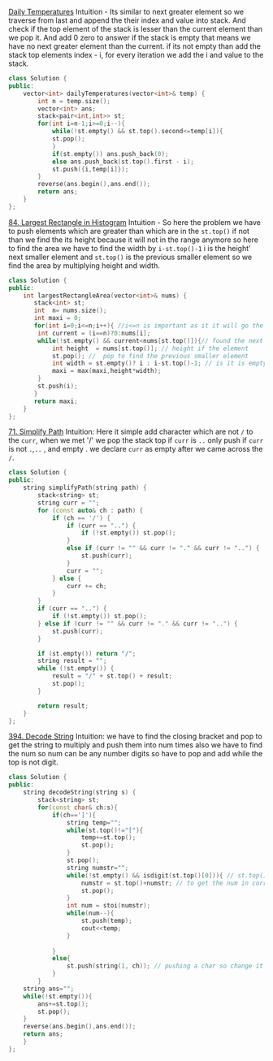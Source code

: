 [Daily Temperatures](https://leetcode.com/problems/daily-temperatures/)
Intuition -  Its similar to next greater element so we traverse from last  and append the their index and value into stack.  And check if the top element of the stack is lesser than the current element than we pop it. And add 0 zero to answer if the stack is empty that means we have no next greater element than the current.  if its not empty than add the stack top elements index - i, for every iteration we add the i and value to the stack.
```cpp
class Solution {
public:
    vector<int> dailyTemperatures(vector<int>& temp) {
        int n = temp.size();
        vector<int> ans;
        stack<pair<int,int>> st;
        for(int i=n-1;i>=0;i--){
            while(!st.empty() && st.top().second<=temp[i]){
            st.pop();
            }
            if(st.empty()) ans.push_back(0);
            else ans.push_back(st.top().first - i);
            st.push({i,temp[i]});
        }
        reverse(ans.begin(),ans.end());
        return ans;
    }
};
```
[84. Largest Rectangle in Histogram](https://leetcode.com/problems/largest-rectangle-in-histogram/)
Intuition  - So here the problem we have to push elements which are greater than which are in the `st.top()` if not than we find the its height because it will not in the range anymore so here to find the area we have to find the width by `i-st.top()-1` i is the height' next smaller element and
`st.top()` is the previous smaller element so we find  the area by multiplying height and width.
```cpp
class Solution {
public:
    int largestRectangleArea(vector<int>& nums) {
       stack<int> st;
       int  n= nums.size();
       int maxi = 0;
       for(int i=0;i<=n;i++){ //i<=n is important as it it will go the another iteration and when i==n the current will be zero so the for the elements inside the stack it is thier next smaller element.
        int current = (i==n)?0:nums[i]; 
        while(!st.empty() && current<nums[st.top()]){// found the next smaller element
            int height  = nums[st.top()]; // height if the element
            st.pop(); //  pop to find the previous smaller element
            int width = st.empty()? i : i-st.top()-1; // is it is empty it means there are no smaller element to its left so its zero we simply take width as i
            maxi = max(maxi,height*width);
        }
        st.push(i);
       }
       return maxi;
    }
};
```
[71. Simplify Path](https://leetcode.com/problems/simplify-path/)
Intuition:  Here it simple add character which are not `/` to the `curr`, when we met '/' we  pop the stack top if `curr` is `..`  only push if `curr ` is not `.`,`..` , and empty . we declare `curr` as empty after we came across the `/`. 
```cpp
class Solution {
public:
    string simplifyPath(string path) {
        stack<string> st;
        string curr = ""; 
        for (const auto& ch : path) {
            if (ch == '/') {
                if (curr == "..") {
                    if (!st.empty()) st.pop();
                }
                else if (curr != "" && curr != "." && curr != "..") {
                    st.push(curr);
                }
                curr = "";
            } else {
                curr += ch; 
            }
        }
        if (curr == "..") {
            if (!st.empty()) st.pop();
        } else if (curr != "" && curr != "." && curr != "..") {
            st.push(curr);
        }

        if (st.empty()) return "/";
        string result = "";
        while (!st.empty()) {
            result = "/" + st.top() + result;
            st.pop();
        }

        return result;
    }
};

```
[394. Decode String](https://leetcode.com/problems/decode-string/)
Intuition: we have to find the closing bracket and pop to get the string to multiply and push them into num times also we have to find the num so num can be any number digits so have to pop and add while the top is not digit. 
```cpp
class Solution {
public:
    string decodeString(string s) {
        stack<string> st;
        for(const char& ch:s){
            if(ch==']'){
                string temp="";
                while(st.top()!="["){
                    temp+=st.top();
                    st.pop();
                }
                st.pop();
                string numstr="";
                while(!st.empty() && isdigit(st.top()[0])){ // st.top() is a string so st.top()[0];
                    numstr = st.top()+numstr; // to get the num in correct order
                    st.pop();
                }
                int num = stoi(numstr);
                while(num--){
                    st.push(temp);
                    cout<<temp;
                }
                
            }
            else{
                st.push(string(1, ch)); // pushing a char so change it to a string 
            }
        }
    string ans="";
    while(!st.empty()){
        ans+=st.top();
        st.pop();
    }
    reverse(ans.begin(),ans.end());
    return ans;
    }
};
```

